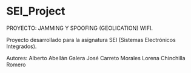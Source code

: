 # SEI_Project

PROYECTO: JAMMING Y SPOOFING (GEOLICATION) WIFI.

Proyecto desarrollado para la asignatura SEI (Sistemas Electrónicos Integrados).

Autores:
Alberto Abellán Galera
José Carreto Morales
Lorena Chinchilla Romero
